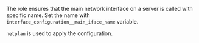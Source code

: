 The role ensures that the main network interface on a server is called with specific name. Set the name with `interface_configuration__main_iface_name` variable.

`netplan` is used to apply the configuration.
